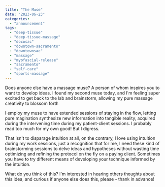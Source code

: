```yaml
---
title: "The Muse"
date: "2023-06-23"
categories: 
  - "announcement"
tags: 
  - "deep-tissue"
  - "deep-tissue-massage"
  - "docosac"
  - "downtown-sacramento"
  - "downtownsac"
  - "massage"
  - "myofascial-release"
  - "sacramento"
  - "self-care"
  - "sports-massage"
---
```


Does anyone else have a massage muse? A person of whom inspires you to want to develop ideas. I found my second muse today, and I'm feeling super excited to get back to the lab and brainstorm, allowing my pure massage creativity to blossom forth

I employ my muse to have extended sessions of staying in the flow, letting pure magination synthesize new information into tangible reality, acquired during the intervening time during my patient-client sessions. I probably read too much for my own good! But I digress.

That isn't to disparage intuition at all, on the contrary, I love using intuition during my work sessions, just a recognition that for me, I need these kind of brainstorming sessions to delve ideas and hypotheses without wasting time optimizing and refining the protocol on the fly on a paying client. Sometimes you have to try different means of developing your technique informed by the intuition.

What do you think of this? I'm interested in hearing others thoughts about this idea, and curious if anyone else does this, please - thank in advance!
